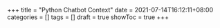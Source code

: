 +++
title = "Python Chatbot Context"
date = 2021-07-14T16:12:11+08:00
categories = []
tags = []
draft = true
showToc = true
+++

